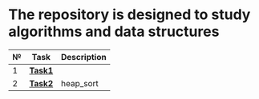 # The repository is designed to study algorithms and data structures
|№|**Task**|**Description**|
|--|--|--|
|1|**[Task1]()**||
|2|**[Task2](https://github.com/iamseryy/Algorithms_and_data_structures/tree/main/task2)**|heap_sort|